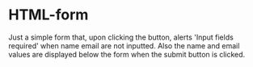 # HTML-form
Just a simple form that, upon clicking the button, alerts 'Input fields required' when name email are not inputted.
Also the name and email values are displayed below the form when the submit button is clicked.
